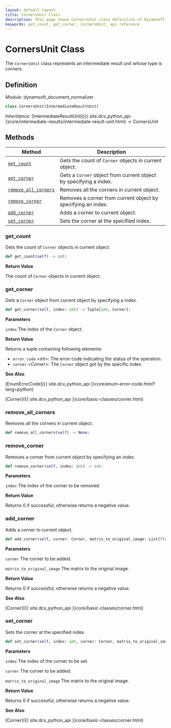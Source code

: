 ```yaml
---
layout: default-layout
title: CornersUnit Class
description: This page shows CornersUnit class definition of Dynamsoft Document Normalizer SDK Python Edition.
keywords: get_count, get_corner, CornersUnit, api reference
---
```


# CornersUnit Class

The `CornersUnit` class represents an intermediate result unit whose type is corners.

## Definition

*Module:* dynamsoft_document_normalizer

```python
class CornersUnit(IntermediateResultUnit)
```

*Inheritance:* [IntermediateResultUnit]({{ site.dcv_python_api }}core/intermediate-results/intermediate-result-unit.html) -> CornersUnit

## Methods

| Method | Description |
|--------|-------------|
| [`get_count`](#get_count) | Gets the count of `Corner` objects in current object.|
| [`get_corner`](#get_corner) | Gets a `Corner` object from current object by specifying a index. |
| [`remove_all_corners`](#remove_all_corners) | Removes all the corners in current object. |
| [`remove_corner`](#remove_corner) | Removes a corner from current object by specifying an index. |
| [`add_corner`](#add_corner) | Adds a corner to current object. |
| [`set_corner`](#set_corner) | Sets the corner at the specified index. |

### get_count

Gets the count of `Corner` objects in current object.

```python
def get_count(self) -> int:
```

**Return Value**

The count of `Corner` objects in current object.

### get_corner

Gets a `Corner` object from current object by specifying a index.

```python
def get_corner(self, index: int) -> Tuple[int, Corner]:
```

**Parameters**

`index` The index of the `Corner` object.

**Return Value**

Returns a tuple containing following elements:
- `error_code` <*int*>: The error code indicating the status of the operation.
- `corner` <*Corner*>: The `Corner` object got by the specific index.

**See Also**

[EnumErrorCode]({{ site.dcv_python_api }}core/enum-error-code.html?lang=python)

[Corner]({{ site.dcv_python_api }}core/basic-classes/corner.html)

### remove_all_corners

Removes all the corners in current object.

```python
def remove_all_corners(self) -> None:
```

### remove_corner

Removes a corner from current object by specifying an index.

```python
def remove_corner(self, index: int) -> int:
```

**Parameters**

`index` The index of the corner to be removed.

**Return Value**

Returns 0 if successful, otherwise returns a negative value.

### add_corner

Adds a corner to current object.

```python
def add_corner(self, corner: Corner, matrix_to_original_image: List[float] = IDENTITY_MATRIX) -> int:
```

**Parameters**

`corner` The corner to be added.

`matrix_to_original_image` The matrix to the original image.

**Return Value**

Returns 0 if successful, otherwise returns a negative value.

**See Also**

[Corner]({{ site.dcv_python_api }}core/basic-classes/corner.html)

### set_corner

Sets the corner at the specified index.

```python
def set_corner(self, index: int, corner: Corner, matrix_to_original_image: List[float] = IDENTITY_MATRIX) -> int:
```

**Parameters**

`index` The index of the corner to be set.

`corner` The corner to be added.

`matrix_to_original_image` The matrix to the original image.

**Return Value**

Returns 0 if successful, otherwise returns a negative value.

**See Also**

[Corner]({{ site.dcv_python_api }}core/basic-classes/corner.html)

